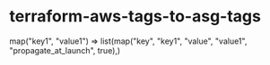 # terraform-aws-tags-to-asg-tags
map("key1", "value1") => list(map("key", "key1", "value", "value1", "propagate_at_launch", true),)
